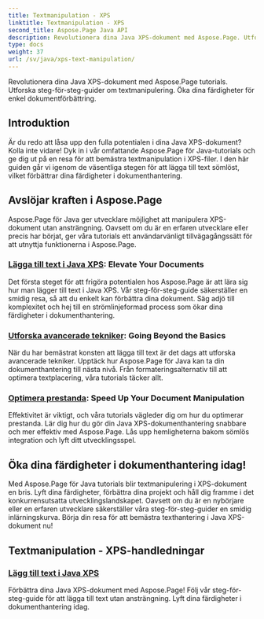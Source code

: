 ```yaml
---
title: Textmanipulation - XPS
linktitle: Textmanipulation - XPS
second_title: Aspose.Page Java API
description: Revolutionera dina Java XPS-dokument med Aspose.Page. Utforska steg-för-steg-guider om textmanipulering. Öka dina färdigheter för enkel dokumentförbättring.
type: docs
weight: 37
url: /sv/java/xps-text-manipulation/
---
```


Revolutionera dina Java XPS-dokument med Aspose.Page tutorials. Utforska steg-för-steg-guider om textmanipulering. Öka dina färdigheter för enkel dokumentförbättring.

## Introduktion

Är du redo att låsa upp den fulla potentialen i dina Java XPS-dokument? Kolla inte vidare! Dyk in i vår omfattande Aspose.Page för Java-tutorials och ge dig ut på en resa för att bemästra textmanipulation i XPS-filer. I den här guiden går vi igenom de väsentliga stegen för att lägga till text sömlöst, vilket förbättrar dina färdigheter i dokumenthantering.

## Avslöjar kraften i Aspose.Page

Aspose.Page för Java ger utvecklare möjlighet att manipulera XPS-dokument utan ansträngning. Oavsett om du är en erfaren utvecklare eller precis har börjat, ger våra tutorials ett användarvänligt tillvägagångssätt för att utnyttja funktionerna i Aspose.Page.

### [Lägga till text i Java XPS](./add-text/): Elevate Your Documents

Det första steget för att frigöra potentialen hos Aspose.Page är att lära sig hur man lägger till text i Java XPS. Vår steg-för-steg-guide säkerställer en smidig resa, så att du enkelt kan förbättra dina dokument. Säg adjö till komplexitet och hej till en strömlinjeformad process som ökar dina färdigheter i dokumenthantering.

### [Utforska avancerade tekniker](#): Going Beyond the Basics

När du har bemästrat konsten att lägga till text är det dags att utforska avancerade tekniker. Upptäck hur Aspose.Page för Java kan ta din dokumenthantering till nästa nivå. Från formateringsalternativ till att optimera textplacering, våra tutorials täcker allt.

### [Optimera prestanda](#): Speed Up Your Document Manipulation

Effektivitet är viktigt, och våra tutorials vägleder dig om hur du optimerar prestanda. Lär dig hur du gör din Java XPS-dokumenthantering snabbare och mer effektiv med Aspose.Page. Lås upp hemligheterna bakom sömlös integration och lyft ditt utvecklingsspel.

## Öka dina färdigheter i dokumenthantering idag!

Med Aspose.Page för Java tutorials blir textmanipulering i XPS-dokument en bris. Lyft dina färdigheter, förbättra dina projekt och håll dig framme i det konkurrensutsatta utvecklingslandskapet. Oavsett om du är en nybörjare eller en erfaren utvecklare säkerställer våra steg-för-steg-guider en smidig inlärningskurva. Börja din resa för att bemästra texthantering i Java XPS-dokument nu!
## Textmanipulation - XPS-handledningar
### [Lägg till text i Java XPS](./add-text/)
Förbättra dina Java XPS-dokument med Aspose.Page! Följ vår steg-för-steg-guide för att lägga till text utan ansträngning. Lyft dina färdigheter i dokumenthantering idag.